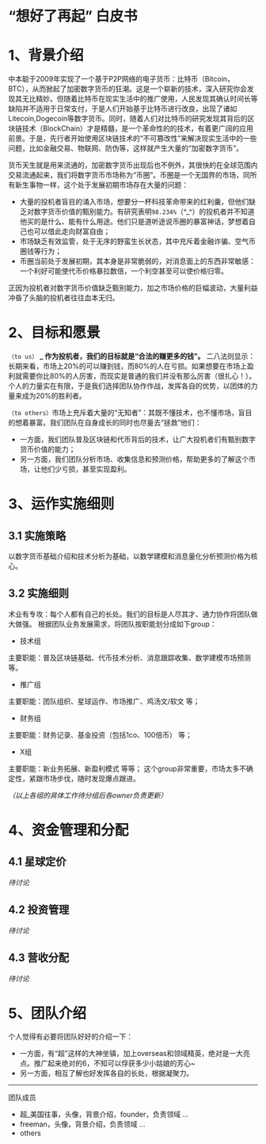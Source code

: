 “想好了再起” 白皮书
====

# 1、背景介绍
中本聪于2009年实现了一个基于P2P网络的电子货币：比特币（Bitcoin，BTC），从而掀起了加密数字货币的狂潮。这是一个崭新的技术，深入研究你会发现其无比精妙。但随着比特币在现实生活中的推广使用，人民发现其确认时间长等缺陷并不适用于日常支付，于是人们开始基于比特币进行改良，出现了诸如Litecoin,Dogecoin等数字货币。同时，随着人们对比特币的研究发现其背后的区块链技术（BlockChain）才是精髓，是一个革命性的的技术，有着更广阔的应用前景。于是，先行者开始使用区块链技术的“不可篡改性”来解决现实生活中的一些问题，比如金融交易、物联网、防伪等，这样就产生大量的“加密数字货币”。

货币天生就是用来流通的，加密数字货币出现后也不例外，其很快的在全球范围内交易流通起来，我们将数字货币市场称为“币圈”。币圈是一个无国界的市场，同所有新生事物一样，这个处于发展初期市场存在大量的问题：
* 大量的投机者盲目的涌入市场，想要分一杯科技革命带来的红利羹，但他们缺乏对数字货币价值的甄别能力。有研究表明`98.234%`（^\_^）的投机者并不知道他买的是什么、能有什么用途。他们只是道听途说币圈的暴富神话，梦想着自己也可以借此走向财富自由；
* 市场缺乏有效监管，处于无序的野蛮生长状态，其中充斥着金融诈骗、空气币圈钱等行为；
* 币圈当前处于发展初期，其本身是非常脆弱的，对消息面上的东西非常敏感：一个利好可能使代币价格暴拉数倍，一个利空甚至可以使价格归零。

正因为投机者对数字货币价值缺乏甄别能力，加之市场价格的巨幅波动，大量利益冲昏了头脑的投机者往往血本无归。

# 2、目标和愿景
`（to us）` **_ 作为投机者，我们的目标就是“合法的赚更多的钱”。** 二八法则显示：长期来看，市场上20%的可以赚到钱，而80%的人在亏损。如果想要在市场上盈利就需要你比80%的人厉害，而现实是普通的我们并没有那么厉害（很扎心！）。个人的力量实在有限，于是我们选择团队协作作战，发挥各自的优势，以团体的力量来成为20%的胜利者。

`（to others）`市场上充斥着大量的“无知者”：其既不懂技术，也不懂市场，盲目的想着暴富。我们团队在自身成长的同时也尽量去“拯救”他们：
* 一方面，我们团队普及区块链和代币背后的技术，让广大投机者们有甄别数字货币价值的能力；
* 另一方面，我们团队分析市场、收集信息和预测价格，帮助更多的了解这个市场，让他们少亏损，甚至实现盈利。

# 3、运作实施细则
## 3.1 实施策略
以数字货币基础介绍和技术分析为基础，以数学建模和消息量化分析预测价格为核心。

## 3.2 实施细则
术业有专攻：每个人都有自己的长处。我们的目标是人尽其才、通力协作将团队做大做强。
根据团队业务发展需求，将团队按职能划分成如下group：
* 技术组

主要职能：普及区块链基础、代币技术分析、消息跟踪收集、数学建模市场预测 等。

* 推广组

主要职能：团队组织、星球运作、市场推广、鸡汤文/软文 等；

* 财务组

主要职能：财务记录、基金投资（包括1co、100倍币） 等；

* X组

主要职能：新业务拓展、新盈利模式 等等；
这个group非常重要，市场太多不确定性，紧跟市场步伐，随时发现爆点跟进。


_（以上各组的具体工作待分组后各owner负责更新）_

# 4、资金管理和分配
## 4.1 星球定价
_待讨论_

## 4.2 投资管理
_待讨论_

## 4.3 营收分配
_待讨论_

# 5、团队介绍
个人觉得有必要将团队好好的介绍一下：
* 一方面，有“超”这样的大神坐镇，加上overseas和领域精英，绝对是一大亮点。推广起来绝对的6，不知可以俘获多少小姑娘的芳心~
* 另一方面，相互了解也好发挥各自的长处，根据凝聚力。

----
团队成员
* 超_美国往事，头像，背景介绍，founder，负责领域 ...
* freeman，头像，背景介绍，负责领域 ... 
* others
